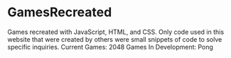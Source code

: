 # GamesRecreated
Games recreated with JavaScript, HTML, and CSS. Only code used in this website that were created by others were small snippets of code to solve specific inquiries.
Current Games: 2048
Games In Development: Pong
